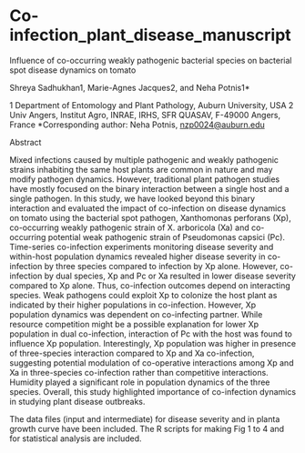 # Co-infection_plant_disease_manuscript

Influence of co-occurring weakly pathogenic bacterial species on bacterial spot disease dynamics on tomato

Shreya Sadhukhan1, Marie-Agnes Jacques2, and Neha Potnis1*

1 Department of Entomology and Plant Pathology, Auburn University, USA
2 Univ Angers, Institut Agro, INRAE, IRHS, SFR QUASAV, F-49000 Angers, France
*Corresponding author: Neha Potnis, nzp0024@auburn.edu


Abstract

Mixed infections caused by multiple pathogenic and weakly pathogenic strains inhabiting the same host plants are common in nature and may modify pathogen dynamics. However, traditional plant pathogen studies have mostly focused on the binary interaction between a single host and a single pathogen. In this study, we have looked beyond this binary interaction and evaluated the impact of co-infection on disease dynamics on tomato using the bacterial spot pathogen, Xanthomonas perforans (Xp), co-occurring weakly pathogenic strain of X. arboricola (Xa) and co-occurring potential weak pathogenic strain of Pseudomonas capsici (Pc). Time-series co-infection experiments monitoring disease severity and within-host population dynamics revealed higher disease severity in co-infection by three species compared to infection by Xp alone. However, co-infection by dual species, Xp and Pc or Xa resulted in lower disease severity compared to Xp alone. Thus, co-infection outcomes depend on interacting species. Weak pathogens could exploit Xp to colonize the host plant as indicated by their higher populations in co-infection.  However, Xp population dynamics was dependent on co-infecting partner. While resource competition might be a possible explanation for lower Xp population in dual co-infection, interaction of Pc with the host was found to influence Xp population. Interestingly, Xp population was higher in presence of three-species interaction compared to Xp and Xa co-infection, suggesting potential modulation of co-operative interactions among Xp and Xa in three-species co-infection rather than competitive interactions. Humidity played a significant role in population dynamics of the three species. Overall, this study highlighted importance of co-infection dynamics in studying plant disease outbreaks. 


The data files (input and intermediate) for disease severity and in planta growth curve have been included. 
The R scripts for making Fig 1 to 4 and for statistical analysis are included.

